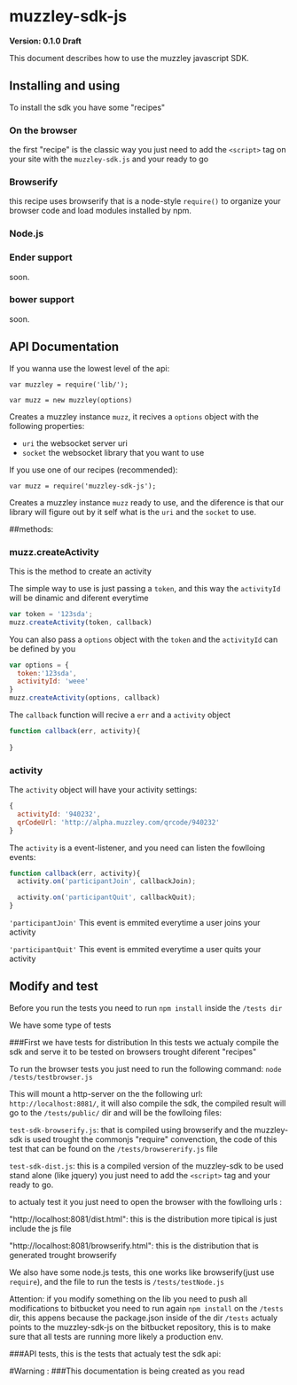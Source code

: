 # muzzley-sdk-js

**Version: 0.1.0 Draft**

This document describes how to use the muzzley javascript SDK.

## Installing and using
To install the sdk you have some "recipes"


### On the browser
the first "recipe" is the classic way you just need to add the `<script>` tag on your site with the `muzzley-sdk.js` and your ready to go

### Browserify
this recipe uses browserify that is a node-style `require()` to organize your browser code and load modules installed by npm.

### Node.js


### Ender support
soon.
### bower support
soon.

## API Documentation

If you wanna use the lowest level of the api:

```
var muzzley = require('lib/');

var muzz = new muzzley(options)
```

Creates a muzzley instance `muzz`, it recives a
`options` object with the following properties:

*   `uri` the websocket server uri
*   `socket` the websocket library that you want to use


If you use one of our recipes (recommended):

```
var muzz = require('muzzley-sdk-js');
```
Creates a muzzley instance `muzz` ready to use, and the diference is that our library will figure out by it self what is the `uri` and the `socket` to use.

##methods:

### muzz.createActivity

This is the method to create an activity

The simple way to use is just passing a `token`, and this way the `activityId` will be dinamic and diferent everytime
```javascript
var token = '123sda';
muzz.createActivity(token, callback)
```

You can also pass a `options` object with the `token` and the `activityId` can be defined by you
```javascript
var options = {
  token:'123sda',
  activityId: 'weee'
}
muzz.createActivity(options, callback)
```

The `callback` function will recive a `err` and a `activity` object
```javascript
function callback(err, activity){
  
}
```
### activity

The `activity` object will have your activity settings:
```javascript
{ 
  activityId: '940232',
  qrCodeUrl: 'http://alpha.muzzley.com/qrcode/940232' 
}
```

The `activity` is a event-listener, and you need can listen the fowlloing events:
```javascript
function callback(err, activity){
  activity.on('participantJoin', callbackJoin);

  activity.on('participantQuit', callbackQuit);
}
```
`'participantJoin'` This event is emmited everytime a user joins your activity

`'participantQuit'` This event is emmited everytime a user quits your activity



## Modify and test

Before you run the tests you need to run `npm install` inside the `/tests dir` 


We have some type of tests

###First we have tests for distribution
In this tests we actualy compile the sdk and serve it to be tested on browsers trought  diferent "recipes"

To run the browser tests you just need to run the following command: `node /tests/testbrowser.js`

This will mount a http-server on the the following url: `http://localhost:8081/`, it will also compile the sdk, the compiled result will go to the `/tests/public/` dir and will be the fowlloing files:

`test-sdk-browserify.js`: that is compiled using browserify and the muzzley-sdk is used trought the commonjs "require" convenction, the code of this test that can be found on the `/tests/browsererify.js` file


`test-sdk-dist.js`: this is a compiled version of the muzzley-sdk to be used stand alone (like jquery) you just need to add the `<script>` tag and your ready to go.

to actualy test it you just need to open the browser with the fowlloing urls :

"http://localhost:8081/dist.html": this is the distribution more tipical is just include the js file 

"http://localhost:8081/browserify.html": this is the distribution that is generated trought browserify


We also have some node.js tests, this one works like browserify(just use `require`), and the file to run the tests is `/tests/testNode.js`


Attention: if you modify something on the lib you need to push all modifications to bitbucket you need to run again `npm install` on the `/tests` dir, this appens because the package.json inside of the dir `/tests` actualy points to the muzzley-sdk-js on the bitbucket repository, this is to make sure that all tests are running more likely a production env.


###API tests, this is the tests that actualy test the sdk api:


#Warning :
###This documentation is being created as you read



